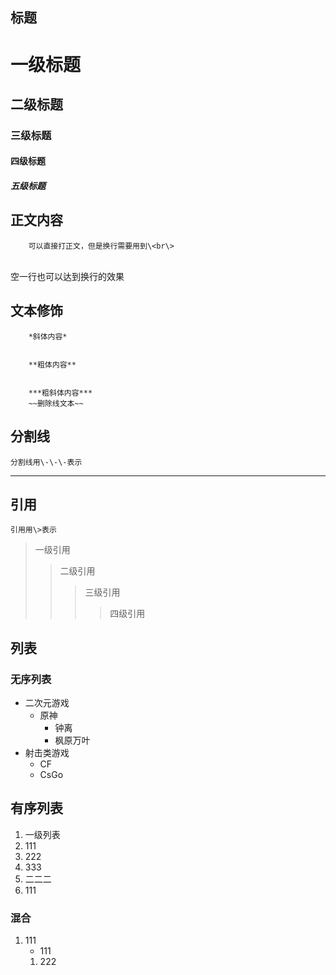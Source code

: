 ## 标题

# 一级标题
## 二级标题
### 三级标题
#### 四级标题
##### 五级标题

## 正文内容
        可以直接打正文，但是换行需要用到\<br\> 
<br>空一行也可以达到换行的效果

## 文本修饰
        *斜体内容*


        **粗体内容**


        ***粗斜体内容***
        ~~删除线文本~~

## 分割线
	分割线用\-\-\-表示
---

## 引用
	引用用\>表示
> 一级引用
>> 二级引用
>>> 三级引用
>>>> 四级引用

## 列表

### 无序列表
* 二次元游戏
  * 原神
    * 钟离
    * 枫原万叶
* 射击类游戏
  * CF
  * CsGo
 
## 有序列表
1. 一级列表
 1. 111
 2. 222
 3. 333
2. 二二二
 1. 111
### 混合
1. 111
   * 111
   1. 222
   

